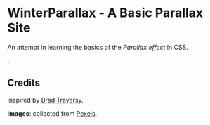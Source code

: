 # WinterParallax - A Basic Parallax Site

An attempt in learning the basics of the *Parallax effect* in CSS.

.

## Credits

Inspired by [Brad Traversy](http://www.traversymedia.com/ 'TraversyMedia').

**Images**: collected from [Pexels](https://www.pexels.com/).

